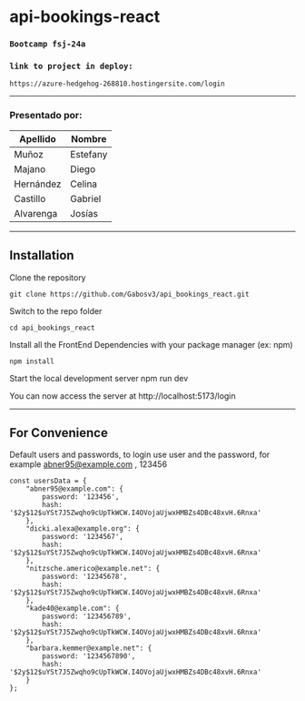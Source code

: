 # api-bookings-react
### `Bootcamp fsj-24a`

### `link to project in deploy:`
    https://azure-hedgehog-268810.hostingersite.com/login
---

### **Presentado por:**
| Apellido | Nombre |
| -- | -- |
| Muñoz | Estefany |   
| Majano | Diego |
| Hernández | Celina | 
| Castillo | Gabriel |   
| Alvarenga | Josías |             

---

## Installation

Clone the repository

    git clone https://github.com/Gabosv3/api_bookings_react.git

Switch to the repo folder

    cd api_bookings_react

Install all the FrontEnd Dependencies with your package manager (ex: npm)

    npm install

Start the local development server
    npm run dev

You can now access the server at http://localhost:5173/login


---

## For Convenience

Default users and passwords, to login use user and the password, for example abner95@example.com , 123456

    const usersData = {
        "abner95@example.com": {
            password: '123456',
            hash: '$2y$12$uYSt7J5Zwqho9cUpTkWCW.I4OVojaUjwxHMBZs4DBc48xvH.6Rnxa'
        },
        "dicki.alexa@example.org": {
            password: '1234567',
            hash: '$2y$12$uYSt7J5Zwqho9cUpTkWCW.I4OVojaUjwxHMBZs4DBc48xvH.6Rnxa'
        },
        "nitzsche.americo@example.net": {
            password: '12345678',
            hash: '$2y$12$uYSt7J5Zwqho9cUpTkWCW.I4OVojaUjwxHMBZs4DBc48xvH.6Rnxa'
        },
        "kade40@example.com": {
            password: '123456789',
            hash: '$2y$12$uYSt7J5Zwqho9cUpTkWCW.I4OVojaUjwxHMBZs4DBc48xvH.6Rnxa'
        },
        "barbara.kemmer@example.net": {
            password: '1234567890',
            hash: '$2y$12$uYSt7J5Zwqho9cUpTkWCW.I4OVojaUjwxHMBZs4DBc48xvH.6Rnxa'
        }
    };
